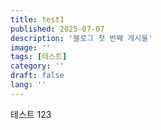 ```yaml
---
title: test1
published: 2025-07-07
description: '블로그 첫 번째 게시물'
image: ''
tags: [테스트]
category: ''
draft: false 
lang: ''
---
```

테스트 123